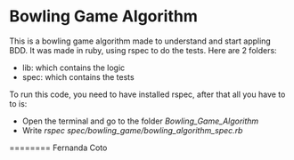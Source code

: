 Bowling Game Algorithm
======================

This is a bowling game algorithm made to understand and start appling BDD. 
It was made in ruby, using rspec to do the tests.
Here are 2 folders:
* lib: which contains the logic
* spec: which contains the tests

To run this code, you need to have installed rspec, after that all you have to to is:
* Open the terminal and go to the folder *Bowling_Game_Algorithm*
* Write *rspec spec/bowling_game/bowling_algorithm_spec.rb*

========
Fernanda Coto
